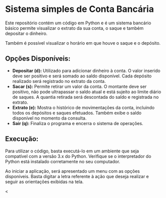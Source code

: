 <body>
  <h1>Sistema simples de Conta Bancária</h1>
  <p>Este repositório contém um código em Python e é um sistema bancário básico permite visualizar o extrato da sua conta, o saque e também depositar o dinheiro.</p>
  <p>Também é possível visualizar o horário em que houve o saque e o depósito.</p>

  <h2>Opções Disponíveis:</h2>
<ul>
  <li><strong>Depositar (d):</strong> Utilizado para adicionar dinheiro à conta. O valor inserido deve ser positivo e será somado ao saldo disponível. Cada depósito realizado será registrado no extrato da conta.</li>
  <li><strong>Sacar (s):</strong> Permite retirar um valor da conta. O montante deve ser positivo, não pode ultrapassar o saldo atual e está sujeito ao limite diário de saques. A quantia retirada será descontada do saldo e registrada no extrato.</li>
  <li><strong>Extrato (e):</strong> Mostra o histórico de movimentações da conta, incluindo todos os depósitos e saques efetuados. Também exibe o saldo disponível no momento da consulta.</li>
  <li><strong>Sair (q):</strong> Finaliza o programa e encerra o sistema de operações.</li>
</ul>

  <h2>Execução:</h2>
  <p>Para utilizar o código, basta executá-lo em um ambiente que seja compatível com a versão 3.x do Python. Verifique se o interpretador do Python está instalado corretamente no seu computador.</p>
  <p>Ao iniciar a aplicação, será apresentado um menu com as opções disponíveis. Basta digitar a letra referente à ação que deseja realizar e seguir as orientações exibidas na tela.</p>
  <</body>
</html>
